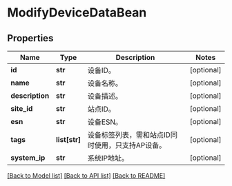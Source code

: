 # ModifyDeviceDataBean

## Properties
Name | Type | Description | Notes
------------ | ------------- | ------------- | -------------
**id** | **str** | 设备ID。 | [optional] 
**name** | **str** | 设备名称。 | [optional] 
**description** | **str** | 设备描述。 | [optional] 
**site_id** | **str** | 站点ID。 | [optional] 
**esn** | **str** | 设备ESN。 | [optional] 
**tags** | **list[str]** | 设备标签列表，需和站点ID同时使用，只支持AP设备。 | [optional] 
**system_ip** | **str** | 系统IP地址。 | [optional] 

[[Back to Model list]](../README.md#documentation-for-models) [[Back to API list]](../README.md#documentation-for-api-endpoints) [[Back to README]](../README.md)


